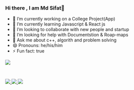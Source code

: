### Hi there , I am Md Sifat👋

- 🔭 I’m currently working on a College Project(App)
- 🌱 I’m currently learning Javascript & React js
- 👯 I’m looking to collaborate with new people and startup
- 🤔 I’m looking for help with Documentstion & Roap-maps
- 💬 Ask me about c++, algorith and problem solving
- 😄 Pronouns: he/his/him
- ⚡ Fun fact: true


<img src="https://github-readme-stats.vercel.app/api?username=md-sifat&&show_icons=true&title_color=1e9e9e&icon_color=bb2acf&text_color=151515&bg_color=white">


<div style="width:100%;">

 <span>&nbsp;&nbsp;&nbsp;&nbsp;&nbsp;</span>
  <span>&nbsp;&nbsp;&nbsp;&nbsp;&nbsp;</span>
  <span>&nbsp;&nbsp;&nbsp;&nbsp;&nbsp;</span>
  <span>&nbsp;&nbsp;&nbsp;&nbsp;&nbsp;</span>
  <span>&nbsp;&nbsp;&nbsp;&nbsp;&nbsp;</span>
  <span>&nbsp;&nbsp;&nbsp;&nbsp;&nbsp;</span>
  
<a href=" " style="display:inline;"> <img src="https://img.icons8.com/color/40/000000/twitter--v1.png"/> </a>
<a href=" " style="display:inline;"> <img src="https://img.icons8.com/fluency/40/000000/linkedin.png"/> </a>
<a href=" " style="display:inline;"> <img src="https://img.icons8.com/fluency/40/000000/facebook-new.png"/> </a>

</div>








